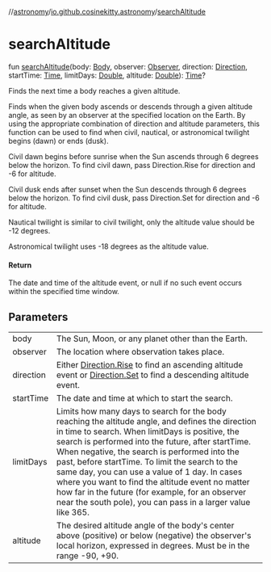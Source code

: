 //[astronomy](../../index.md)/[io.github.cosinekitty.astronomy](index.md)/[searchAltitude](search-altitude.md)

# searchAltitude

fun [searchAltitude](search-altitude.md)(body: [Body](-body/index.md), observer: [Observer](-observer/index.md), direction: [Direction](-direction/index.md), startTime: [Time](-time/index.md), limitDays: [Double](https://kotlinlang.org/api/latest/jvm/stdlib/kotlin/-double/index.html), altitude: [Double](https://kotlinlang.org/api/latest/jvm/stdlib/kotlin/-double/index.html)): [Time](-time/index.md)?

Finds the next time a body reaches a given altitude.

Finds when the given body ascends or descends through a given altitude angle, as seen by an observer at the specified location on the Earth. By using the appropriate combination of direction and altitude parameters, this function can be used to find when civil, nautical, or astronomical twilight begins (dawn) or ends (dusk).

Civil dawn begins before sunrise when the Sun ascends through 6 degrees below the horizon. To find civil dawn, pass Direction.Rise for direction and -6 for altitude.

Civil dusk ends after sunset when the Sun descends through 6 degrees below the horizon. To find civil dusk, pass Direction.Set for direction and -6 for altitude.

Nautical twilight is similar to civil twilight, only the altitude value should be -12 degrees.

Astronomical twilight uses -18 degrees as the altitude value.

#### Return

The date and time of the altitude event, or null if no such event occurs within the specified time window.

## Parameters

| | |
|---|---|
| body | The Sun, Moon, or any planet other than the Earth. |
| observer | The location where observation takes place. |
| direction | Either [Direction.Rise](-direction/-rise/index.md) to find an ascending altitude event or [Direction.Set](-direction/-set/index.md) to find a descending altitude event. |
| startTime | The date and time at which to start the search. |
| limitDays | Limits how many days to search for the body reaching the altitude angle, and defines the direction in time to search. When limitDays is positive, the search is performed into the future, after startTime. When negative, the search is performed into the past, before startTime. To limit the search to the same day, you can use a value of 1 day. In cases where you want to find the altitude event no matter how far in the future (for example, for an observer near the south pole), you can pass in a larger value like 365. |
| altitude | The desired altitude angle of the body's center above (positive) or below (negative) the observer's local horizon, expressed in degrees. Must be in the range -90, +90. |
